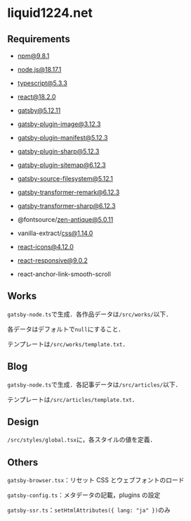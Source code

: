 # liquid1224.net

## Requirements

- npm@9.8.1
- node.js@18.17.1
- typescript@5.3.3
- react@18.2.0
- gatsby@5.12.11

- gatsby-plugin-image@3.12.3
- gatsby-plugin-manifest@5.12.3
- gatsby-plugin-sharp@5.12.3
- gatsby-plugin-sitemap@6.12.3
- gatsby-source-filesystem@5.12.1
- gatsby-transformer-remark@6.12.3
- gatsby-transformer-sharp@6.12.3

- @fontsource/zen-antique@5.0.11
- vanilla-extract/css@1.14.0
- react-icons@4.12.0
- react-responsive@9.0.2
- react-anchor-link-smooth-scroll

## Works

`gatsby-node.ts`で生成．各作品データは`/src/works/`以下．

各データはデフォルトで`null`にすること．

テンプレートは`/src/works/template.txt`．

## Blog

`gatsby-node.ts`で生成．各記事データは`/src/articles/`以下．

テンプレートは`/src/articles/template.txt`．

## Design

`/src/styles/global.tsx`に，各スタイルの値を定義．

## Others

`gatsby-browser.tsx`：リセット CSS とウェブフォントのロード

`gatsby-config.ts`：メタデータの記載，plugins の設定

`gatsby-ssr.ts`：`setHtmlAttributes({ lang: "ja" })`のみ
